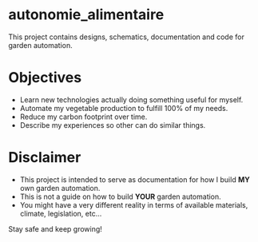 # autonomie_alimentaire

This project contains designs, schematics, documentation and code for garden automation. 

# Objectives

- Learn new technologies actually doing something useful for myself. 
- Automate my vegetable production to fulfill 100% of my needs. 
- Reduce my carbon footprint over time. 
- Describe my experiences so other can do similar things. 

# Disclaimer

- This project is intended to serve as documentation for how I build **MY** own garden automation. 
- This is not a guide on how to build **YOUR** garden automation. 
- You might have a very different reality in terms of available materials, climate, legislation, etc...

Stay safe and keep growing!
